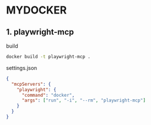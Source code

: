 # MYDOCKER

## 1. playwright-mcp

build
```bash
docker build -t playwright-mcp .
```

settings.json
```json
{
  "mcpServers": {
    "playwright": {
      "command": "docker",
      "args": ["run", "-i", "--rm", "playwright-mcp"]
    }
  }
}
```